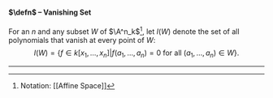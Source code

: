 #### $\defn$ – Vanishing Set
For an $n$ and any subset $W$ of $\A^n_k$[^1], let $I(W)$ denote the set of all polynomials that vanish at every point of $W$: $$I(W) = \{f\in k[x_1,\dots,x_n]\big|f(a_1,\dots,a_n)=0\text{ for all }(a_1,\dots,a_{n}) \in W\}.$$
***

[^1]: Notation: [[Affine Space]]